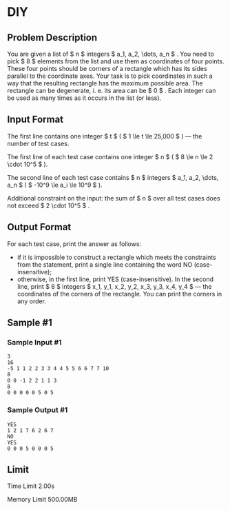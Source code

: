 # DIY

## Problem Description

You are given a list of $ n $ integers $ a_1, a_2, \dots, a_n $ . You need to pick $ 8 $ elements from the list and use them as coordinates of four points. These four points should be corners of a rectangle which has its sides parallel to the coordinate axes. Your task is to pick coordinates in such a way that the resulting rectangle has the maximum possible area. The rectangle can be degenerate, i. e. its area can be $ 0 $ . Each integer can be used as many times as it occurs in the list (or less).

## Input Format

The first line contains one integer $ t $ ( $ 1 \le t \le 25\,000 $ ) — the number of test cases.

The first line of each test case contains one integer $ n $ ( $ 8 \le n \le 2 \cdot 10^5 $ ).

The second line of each test case contains $ n $ integers $ a_1, a_2, \dots, a_n $ ( $ -10^9 \le a_i \le 10^9 $ ).

Additional constraint on the input: the sum of $ n $ over all test cases does not exceed $ 2 \cdot 10^5 $ .

## Output Format

For each test case, print the answer as follows:

- if it is impossible to construct a rectangle which meets the constraints from the statement, print a single line containing the word NO (case-insensitive);
- otherwise, in the first line, print YES (case-insensitive). In the second line, print $ 8 $ integers $ x_1, y_1, x_2, y_2, x_3, y_3, x_4, y_4 $ — the coordinates of the corners of the rectangle. You can print the corners in any order.

## Sample #1

### Sample Input #1

```
3
16
-5 1 1 2 2 3 3 4 4 5 5 6 6 7 7 10
8
0 0 -1 2 2 1 1 3
8
0 0 0 0 0 5 0 5
```

### Sample Output #1

```
YES
1 2 1 7 6 2 6 7
NO
YES
0 0 0 5 0 0 0 5
```

## Limit



Time Limit
2.00s

Memory Limit
500.00MB